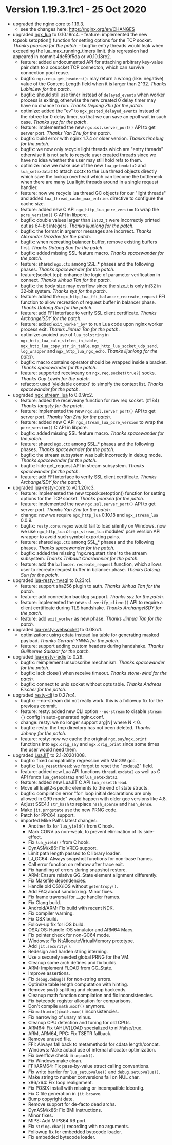 <!---
    @title         ChangeLog for 1.19.3.x
    @creator       Johnny Wang
    @created       2020-10-25 05:04 GMT
--->

# Version 1.19.3.1rc1 - 25 Oct 2020

- upgraded the nginx core to 1.19.3.
	- see the changes here: https://nginx.org/en/CHANGES
- upgraded [ngx_lua](https://github.com/openresty/lua-nginx-module#readme) to 0.10.18rc4.
      - feature: implemented the new tcpsok:setoption() function for setting options for the TCP socket. *Thanks poorsea for the patch.*
      - bugfix: entry threads would leak when exceeding the lua_max_running_timers limit. this regression had appeared in commit 4de59f5da or v0.10.18rc2.
    - feature: added undocumented API for attaching arbitrary key-value pair data to a cosocket TCP connecton, which can survive connection pool reuse.
    - bugfix: `ngx.resp.get_headers()`: may return a wrong (like: negative) value of the Content-Length field when it is larger than 2^32. *Thanks LubinLew for the patch*.
    - bugfix: should still use timer instead of `delayed_events` when worker process is exiting, otherwise the new created 0 delay timer may have no chance to run. *Thanks Dejiang Zhu for the patch*.
    - optimize: added the "ev" to `ngx_posted_delayed_events` instead of the rbtree for 0 delay timer, so that we can save an epoll wait in such case. *Thanks syz for the patch*.
    - feature: implemented the new `ngx.ssl.server_port()` API to get server port. *Thanks Yan Zhu for the patch*.
    - bugfix: build error with nginx 1.7.4 or older version. *Thanks timebug for the patch*.
    - bugfix: we now only recycle light threads which are "entry threads" otherwise it is not safe to recycle user created threads since we have no idea whether the user may still hold refs to them.
    - optimize: now we make use of the new `lua_getexdata2` and `lua_setexdata2` to attach coctx to the Lua thread objects directly which save the lookup overhead which can become the bottleneck when there are many Lua light threads around in a single request handler.
    - feature: now we recycle lua thread GC objects for our "light threads" and added `lua_thread_cache_max_entries` directive to configure the cache size.
    - feature: added new C API `ngx_http_lua_pcre_version` to wrap the `pcre_version()` C API in libpcre.
    - bugfix: double values larger than `int32_t` were incorrectly printed out as 64-bit integers. *Thanks lijunlong for the patch*.
    - bugfix: the format in argerror messages are incorrect. *Thanks Alexander Drozdov for the patch*.
    - bugfix: when recreating balancer buffer, remove existing buffers first. *Thanks Datong Sun for the patch*.
    - bugfix: added missing SSL feature macro. *Thanks spacewander for the patch*.
    - feature: shared `ngx.ctx` among SSL_* phases and the following phases. *Thanks spacewander for the patch*.
    - feature(socket.tcp): enhance the logic of parameter verification in connect. *Thanks Jinhua Tan for the patch.*
    - bugfix: the body size may overflow since the size_t is only int32 in 32-bit system. *Thanks syz for the patch*.
    - feature: added the `ngx_http_lua_ffi_balancer_recreate_request` FFI function to allow recreation of request buffer in balancer phase. *Thanks Datong Sun for the patch*.
    - feature: add FFI interface to verify SSL client certificate. *Thanks ArchangelSDY for the patch*.
    - feature: added `exit_worker_by*` to run Lua code upon nginx worker process exit. *Thanks Jinhua Tan for the patch*.
    - optimize: avoided use of `lua_tolstring` in `ngx_http_lua_calc_strlen_in_table`, `ngx_http_lua_copy_str_in_table`, `ngx_http_lua_socket_udp_send`, `log_wrapper` and `ngx_http_lua_ngx_echo`. *Thanks lijunlong for the patch*.
    - bugfix: macro contains operator should be wrapped inside a bracket. *Thanks spacewander for the patch*.
    - feature: supported receiveany on `ngx.req.socket(true?)` socks. *Thanks Guy Lewin for the patch*.
    - refactor: used 'yieldable context' to simpify the context list. *Thanks spacewander for the patch*.
- upgraded [ngx_stream_lua](https://github.com/openresty/stream-lua-nginx-module#readme) to 0.0.9rc2.
    - feature: added the receiveany function for raw req socket. (#184) *Thanks tangsty for the patch*.
    - feature: implemented the new `ngx.ssl.server_port()` API to get server port. *Thanks Yan Zhu for the patch*.
    - feature: added new C API `ngx_stream_lua_pcre_version` to wrap the `pcre_version()` C API in libpcre.
    - bugfix: added missing SSL feature macro. *Thanks spacewander for the patch.*
    - feature: shared `ngx.ctx` among SSL_* phases and the following phases. *Thanks spacewander for the patch*.
    - bugfix: the stream subsystem was built incorrectly in debug mode. *Thanks spacewander for the patch*.
    - bugfix: hide get_request API in stream subsystem. *Thanks spacewander for the patch*.
    - feature: add FFI interface to verify SSL client certificate. *Thanks ArchangelSDY for the patch.*
- upgraded [lua-resty-core](https://github.com/openresty/lua-resty-core#readme) to v0.1.20rc3.
    - feature: implemented the new tcpsok:setoption() function for setting options for the TCP socket. *Thanks poorsea for the patch.*
    - feature: implemented the new `ngx.ssl.server_port()` API to get server port. *Thanks Yan Zhu for the patch.*
    - change: now we require `ngx_http_lua` 0.10.18 and `ngx_stream_lua` 0.0.9.
    - bugfix: `resty.core.regex` would fail to load silently on Windows. now we use `ngx_http_lua` or `ngx_stream_lua` modules' pcre version API wrapper to avoid such symbol exporting pains.
    - feature: shared `ngx.ctx` among SSL_* phases and the following phases. *Thanks spacewander for the patch.*
    - bugfix: added the missing 'ngx.req.start_time' to the stream subsystem. *Thanks Thibault Charbonnier for the patch.*
    - feature: add the `balancer.recreate_request` function, which allows user to recreate request buffer in balancer phase. *Thanks Datong Sun for the patch.*
- upgraded [lua-resty-mysql](https://github.com/openresty/lua-resty-mysql#readme) to 0.23rc1.
    - feature: support sha256 plugin to auth. *Thanks Jinhua Tan for the patch.*
    - feature: add connection backlog support. *Thanks syz for the patch.*
    - feature: implemented the new `ssl.verify_client()` API to require a client certificate during TLS handshake. *Thanks ArchangelSDY for the patch.*
    - feature: add `exit_worker` as new phase. *Thanks Jinhua Tan for the patch.*
- upgraded [lua-resty-websocket](https://github.com/openresty/lua-resty-websocket#readme) to 0.08rc1.
    - optimization: using cdata instead lua table for generating masked payload. *Thanks Gerrard-YNWA for the patch.*
    - feature: support adding custom headers during handshake. *Thanks Guilherme Salazar for the patch.*
- upgraded [lua-resty-redis](https://github.com/openresty/lua-resty-redis#readme) to 0.29.
    - bugfix: reimplement unsubscribe mechanism. *Thanks spacewander for the patch.*
    - bugfix: lack close() when receive timeout. *Thanks stone-wind for the patch.*
    - bugfix: connect to unix socket without opts table. *Thanks Andreas Fischer for the patch.*
- upgraded [resty-cli](https://github.com/openresty/resty-cli#readme) to 0.27rc4.
    - bugfix: --no-stream did not really work. this is a followup fix for the previous commit.
    - feature: resty: added new CLI option `--no-stream` to disable `stream {}` config in auto-generated nginx.conf.
    - change: resty: we no longer support arg[N] where N < 0.
    - bugfix: resty: the tmp directory has not been deleted. *Thanks Johnny for the patch.*
    - feature: resty: now we cache the original `ngx.say`/`ngx.print` functions into `ngx.orig_say` and `ngx.orig_print` since some times the user would need them.
- upgraded [LuaJIT](https://github.com/openresty/luajit2) to 2.1-20201008.
    - bugfix: fixed compatibility regression with MinGW gcc.
    - bugfix: `lua_resetthread`: we forgot to reset the "exdata2" field.
    - feature: added new Lua API functions `thread.exdata2` as well as C API funcs `lua_getexdata2` and `lua_setexdata2`.
    - feature: added new LuaJIT C API `lua_resetthread`.
    - Move all luajit2-specific elements to the end of state structs.
    - bugfix: compilation error "for’ loop initial declarations are only allowed in C99 mode" would happen with older gcc versions like 4.8.
    - Adjust SSE4.1 `str_hash` to replace `hash_sparse` and `hash_dense`.
    - Make `jit.prngstate` use the new PRNG code.
    - Patch for PPC64 support.
    - imported Mike Pall's latest changes:.
        - Another fix for `lua_yield()` from C hook.
        - Mark CONV as non-weak, to prevent elimination of its side-effect.
        - Fix `lua_yield()` from C hook.
        - DynASM/x86: Fix VREG support.
        - Limit path length passed to C library loader.
        - LJ_GC64: Always snapshot functions for non-base frames.
        - Call error function on rethrow after trace exit.
        - Fix handling of errors during snapshot restore.
        - ARM: Ensure relative GG_State element alignment differently.
        - Fix Makefile dependencies.
        - Handle old OSX/iOS without `getentropy()`.
        - Add FAQ about sandboxing. Minor fixes.
        - Fix frame traversal for __gc handler frames.
        - Fix Clang build.
        - Android/ARM: Fix build with recent NDK.
        - Fix compiler warning.
        - Fix OSX build.
        - Follow-up fix for iOS build.
        - OSX/iOS: Handle iOS simulator and ARM64 Macs.
        - Fix pointer check for non-GC64 mode.
        - Windows: Fix NtAllocateVirtualMemory prototype.
        - Add `jit.security()`.
        - Redesign and harden string interning.
        - Use a securely seeded global PRNG for the VM.
        - Cleanup some arch defines and fix builds.
        - ARM: Implement FLOAD from GG_State.
        - Improve assertions.
        - Fix `debug.debug()` for non-string errors.
        - Optimize table length computation with hinting.
        - Remove `pow()` splitting and cleanup backends.
        - Cleanup math function compilation and fix inconsistencies.
        - Fix bytecode register allocation for comparisons.
        - Don't compile `math.modf()` anymore.
        - Fix `math.min()`/`math.max()` inconsistencies.
        - Fix narrowing of unary minus.
        - Cleanup CPU detection and tuning for old CPUs.
        - ARM64: Fix {AHUV}LOAD specialized to nil/false/true.
        - ARM, ARM64, PPC: Fix TSETR fallback.
        - Remove unused file.
        - FFI: Always fall back to metamethods for cdata length/concat.
        - Windows: Make actual use of internal allocator optimization.
        - Fix overflow check in `unpack()`.
        - Fix Windows make clean.
        - FFI/ARM64: Fix pass-by-value struct calling conventions.
        - Fix write barrier for `lua_setupvalue()` and `debug.setupvalue()`.
        - Make string to number conversions fail on NUL char.
        - x86/x64: Fix loop realignment.
        - Fix POSIX install with missing or incompatible ldconfig.
        - Fix C file generation in `jit.bcsave`.
        - Bump copyright date.
        - Remove support for de-facto dead archs.
        - DynASM/x86: Fix BMI instructions.
        - Minor fixes.
        - MIPS: Add MIPS64 R6 port.
        - Fix `string.char()` recording with no arguments.
        - Followup fix for embedded bytecode loader.
        - Fix embedded bytecode loader.
